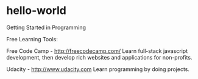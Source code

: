 # hello-world
Getting Started in Programming

Free Learning Tools:

Free Code Camp - http://freecodecamp.com/
Learn full-stack javascript development, then develop rich websites and applications for non-profits.

Udacity - http://www.udacity.com
Learn programming by doing projects. 
